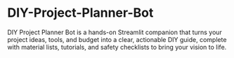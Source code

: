 # DIY-Project-Planner-Bot
DIY Project Planner Bot is a hands-on Streamlit companion that turns your project ideas, tools, and budget into a clear, actionable DIY guide, complete with material lists, tutorials, and safety checklists to bring your vision to life.
